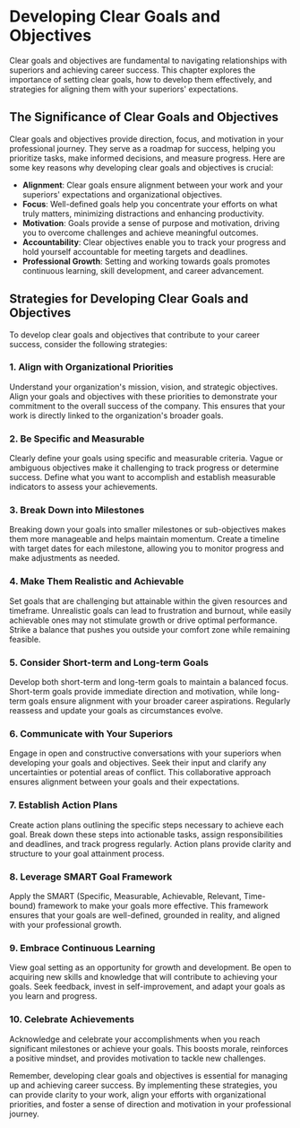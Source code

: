 Developing Clear Goals and Objectives
================================================

Clear goals and objectives are fundamental to navigating relationships with superiors and achieving career success. This chapter explores the importance of setting clear goals, how to develop them effectively, and strategies for aligning them with your superiors' expectations.

The Significance of Clear Goals and Objectives
----------------------------------------------

Clear goals and objectives provide direction, focus, and motivation in your professional journey. They serve as a roadmap for success, helping you prioritize tasks, make informed decisions, and measure progress. Here are some key reasons why developing clear goals and objectives is crucial:

* **Alignment**: Clear goals ensure alignment between your work and your superiors' expectations and organizational objectives.
* **Focus**: Well-defined goals help you concentrate your efforts on what truly matters, minimizing distractions and enhancing productivity.
* **Motivation**: Goals provide a sense of purpose and motivation, driving you to overcome challenges and achieve meaningful outcomes.
* **Accountability**: Clear objectives enable you to track your progress and hold yourself accountable for meeting targets and deadlines.
* **Professional Growth**: Setting and working towards goals promotes continuous learning, skill development, and career advancement.

Strategies for Developing Clear Goals and Objectives
----------------------------------------------------

To develop clear goals and objectives that contribute to your career success, consider the following strategies:

### 1. **Align with Organizational Priorities**

Understand your organization's mission, vision, and strategic objectives. Align your goals and objectives with these priorities to demonstrate your commitment to the overall success of the company. This ensures that your work is directly linked to the organization's broader goals.

### 2. **Be Specific and Measurable**

Clearly define your goals using specific and measurable criteria. Vague or ambiguous objectives make it challenging to track progress or determine success. Define what you want to accomplish and establish measurable indicators to assess your achievements.

### 3. **Break Down into Milestones**

Breaking down your goals into smaller milestones or sub-objectives makes them more manageable and helps maintain momentum. Create a timeline with target dates for each milestone, allowing you to monitor progress and make adjustments as needed.

### 4. **Make Them Realistic and Achievable**

Set goals that are challenging but attainable within the given resources and timeframe. Unrealistic goals can lead to frustration and burnout, while easily achievable ones may not stimulate growth or drive optimal performance. Strike a balance that pushes you outside your comfort zone while remaining feasible.

### 5. **Consider Short-term and Long-term Goals**

Develop both short-term and long-term goals to maintain a balanced focus. Short-term goals provide immediate direction and motivation, while long-term goals ensure alignment with your broader career aspirations. Regularly reassess and update your goals as circumstances evolve.

### 6. **Communicate with Your Superiors**

Engage in open and constructive conversations with your superiors when developing your goals and objectives. Seek their input and clarify any uncertainties or potential areas of conflict. This collaborative approach ensures alignment between your goals and their expectations.

### 7. **Establish Action Plans**

Create action plans outlining the specific steps necessary to achieve each goal. Break down these steps into actionable tasks, assign responsibilities and deadlines, and track progress regularly. Action plans provide clarity and structure to your goal attainment process.

### 8. **Leverage SMART Goal Framework**

Apply the SMART (Specific, Measurable, Achievable, Relevant, Time-bound) framework to make your goals more effective. This framework ensures that your goals are well-defined, grounded in reality, and aligned with your professional growth.

### 9. **Embrace Continuous Learning**

View goal setting as an opportunity for growth and development. Be open to acquiring new skills and knowledge that will contribute to achieving your goals. Seek feedback, invest in self-improvement, and adapt your goals as you learn and progress.

### 10. **Celebrate Achievements**

Acknowledge and celebrate your accomplishments when you reach significant milestones or achieve your goals. This boosts morale, reinforces a positive mindset, and provides motivation to tackle new challenges.

Remember, developing clear goals and objectives is essential for managing up and achieving career success. By implementing these strategies, you can provide clarity to your work, align your efforts with organizational priorities, and foster a sense of direction and motivation in your professional journey.
